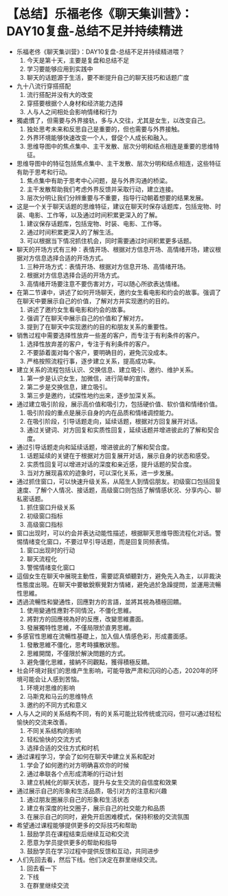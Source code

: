 # 【总结】乐福老佟《聊天集训营》：DAY10复盘-总结不足并持续精进

-   乐福老佟《聊天集训营》：DAY10复盘-总结不足并持续精进喂？
    1.  今天是第十天，主要是复盘和总结不足
    2.  学习要能够应用到实践中
    3.  聊天的话题源于生活，要不断提升自己的聊天技巧和话题广度
-   九十八流行穿搭搭配
    1.  流行搭配并没有大的改变
    2.  穿搭要根据个人身材和经济能力选择
    3.  人与人之间相处会影响情绪和行为
-   獨處慣了，但需要与外界接轨，多与人交往，尤其是女生，以改变自己。
    1.  独处思考未来和反思自己是重要的，但也需要与外界接触。
    2.  外界环境能够快速改变一个人，督促个人成长和融入。
    3.  思维导图中的焦点集中、主干发散、层次分明和结点相连是重要的思维特征。
-   思维导图中的特征包括焦点集中、主干发散、层次分明和结点相连，这些特征有助于思考和行动。
    1.  焦点集中有助于思考中心问题，是与外界沟通的桥梁。
    2.  主干发散帮助我们考虑外界反馈并采取行动，建立连接。
    3.  层次分明让我们分辨重要与不重要，指导行动朝着想要的结果发展。
-   这是一个关于聊天话题的思维特征，建议在聊天时保存话题库，包括宠物、时装、电影、工作等，以及通过时间积累更深入的了解。
    1.  建议保存话题库，包括宠物、时装、电影、工作等。
    2.  通过时间积累更深入的了解生活。
    3.  可以根据当下情况抓住机会，同时需要通过时间积累更多话题。
-   聊天的开场方式有三种：表情开场、根据对方信息开场、高情绪开场，建议根据对方信息选择合适的开场方式。
    1.  三种开场方式：表情开场、根据对方信息开场、高情绪开场。
    2.  根据对方信息选择合适的开场方式。
    3.  高情绪开场要注意不要伤害对方，可以随心所欲表达情绪。
-   在第二节课中，讲述了如何开场聊天，邀约女生看电影和约会的故事。强调了在聊天中要展示自己的价值，了解对方并实现邀约的目的。
    1.  讲述了邀约女生看电影和约会的故事。
    2.  强调了在聊天中展示自己的价值和了解对方。
    3.  提到了在聊天中实现邀约的目的和朋友关系的重要性。
-   销售过程中需要选择性放弃一些差的客户，而专注于有利条件的客户。
    1.  选择性放弃差的客户，专注于有利条件的客户。
    2.  不要舔着面对每个客户，要明确目的，避免沉没成本。
    3.  严格按照流程行事，逐步建立关系，提高成功率。
-   建立关系的流程包括认识、交换信息、建立吸引、邀约、维护关系。
    1.  第一步是认识女生，加微信，进行简单的宣传。
    2.  第二步是交换信息，建立吸引。
    3.  第三步是邀约，试探性地约出来，逐步加深关系。
-   通过建立吸引阶段，展示高价值和吸引力，包括硬价值、软价值和情绪价值。
    1.  吸引阶段的重点是展示自身的内在品质和情绪调控能力。
    2.  在吸引阶段，引导话题走向，延续话题，根据对方回复展开对话。
    3.  通过关键词、对方回复和实质性回复，延续话题并增进彼此的了解和契合度。
-   通过引导话题走向和延续话题，增进彼此的了解和契合度。
    1.  话题延续的关键在于根据对方回复展开对话，展示自身的状态和感受。
    2.  实质性回复可以增进对话的深度和亲近感，提升话题的契合度。
    3.  当对方展现喜欢的迹象时，可以深化关系，进一步发展。
-   通过抓住窗口，可以快速升级关系，从陌生人到情侣朋友。初级窗口包括回复速度、了解个人情况、接话题，高级窗口则包括了解情感状况、分享内心、聊私密话题。
    1.  抓住窗口升级关系
    2.  初级窗口指标
    3.  高级窗口指标
-   窗口出现时，可以约会并表达动能性描述，根据聊天思维导图流程化对话。警惕情绪变化窗口，不要过早引导话题，而是回复同频表情。
    1.  窗口出现时的行动
    2.  聊天流程化
    3.  警惕情绪变化窗口
-   這個女生在聊天中展現主動性，需要認真傾聽對方，避免先入為主，以非裁決性態度出現。在聊天中要敏銳察覺對方情緒，避免過於急躁提問，並運用流暢性思維。
-   透過流暢性和變通性，回應對方的言語，並將其視為積極回饋。
    1.  使用變通性應對不同情況，不僵化思維。
    2.  將對方的回應視為好的反應，改變思維畫面。
    3.  發展獨特性思維，不僅局限於直男思維。
-   多感官性思維在流暢性基礎上，加入個人情感色彩，形成畫面感。
    1.  發散思維不僵化，思考時擴散狀態。
    2.  思維開闊，不僅限於解決問題的方式。
    3.  避免僵化思維，接納不同觀點，獲得積極反饋。
-   社会环境对我们的思维产生影响，可能导致严肃和沉闷的心态，2020年的环境可能会让人感到苦恼。
    1.  环境对思维的影响
    2.  马斯克和马云的思维特点
    3.  邀约的不同方式和意义
-   人与人之间的关系结构不同，有的关系可能比较传统或沉闷，但可以通过轻松愉快的交流来改善。
    1.  不同关系结构的影响
    2.  轻松愉快的交流方式
    3.  选择合适的交往方式和时机
-   通过课程学习，学会了如何在聊天中建立关系和配对
    1.  学会了如何邀约对方明确喜欢你的时候
    2.  通过串联各个点形成清晰的行动计划
    3.  建立机械化的聊天状态，提升与女生交流的自信度和效果
-   通过展示自己的形象和生活品质，吸引对方的注意和兴趣
    1.  通过朋友圈展示自己的形象和生活状态
    2.  建立有深度的社交圈子，展示自己的社交能力和品质
    3.  在展示自己的同时，避免开启困难模式，保持积极的交流氛围
-   希望通过课程能够提供更多的交际技巧和帮助
    1.  鼓励学员在课程结束后继续互动和交流
    2.  愿意为学员提供更多的帮助和指导
    3.  鼓励学员在学习过程中提供反馈和互动，共同进步
-   人们先回去看，然后下线。他们决定在群里继续交流。
    1.  回去看一下
    2.  下线
    3.  在群里继续交流